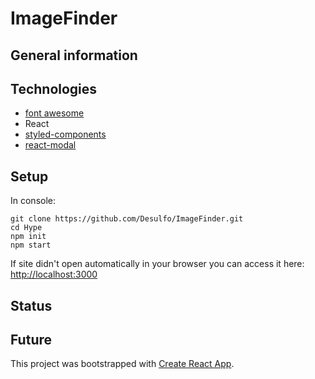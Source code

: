 # ImageFinder

<!-- Live version: [Hype](https://desulfo.github.io/Hype/) -->

## General information

## Technologies

- [font awesome](https://fontawesome.com/icons/search?style=solid)
- React
- [styled-components](https://styled-components.com/)
- [react-modal](https://github.com/reactjs/react-modal)

## Setup

In console:

```
git clone https://github.com/Desulfo/ImageFinder.git
cd Hype
npm init
npm start
```

If site didn't open automatically in your browser you can access it here: [http://localhost:3000](http://localhost:3000)

## Status

## Future

This project was bootstrapped with [Create React App](https://github.com/facebook/create-react-app).
